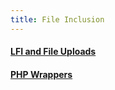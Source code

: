 ```yaml
---
title: File Inclusion
---
```


#### [LFI and File Uploads](LFI_and_File_Uploads.md)

#### [PHP Wrappers](./PHP_Wrappers.md)
